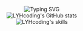 <p align="center">
    <img src="https://readme-typing-svg.herokuapp.com/?lines=Hi,+there.+👋&nbsp;+I'm+Yuanhao+Li!;Nice+to+meet+you,+my+friend!+😄&multiline=true&height=60&duration=2000&pause=1000&center=true" alt="Typing SVG" /><br />
    <!-- ？查询统计信息不会及时更新的原因，并解决 -->
    <img src="https://github-readme-stats.vercel.app/api?username=LYHcoding&show_icons=true&hide=issues,contribs&commits_year=2025&theme=ambient_gradient&rank_icon=github" alt="LYHcoding's GitHub stats"><br />
    <img src="https://skillicons.dev/icons?i=git,github,gitlab,markdown,vscode,html,css,vue,js,python,java,django,mysql" alt="LYHcoding's skills">
</p>
<!-- GitHub other stats content: 
    &hide=stars,commits,prs,issues,contribs
    &show=reviews,discussions_started,discussions_answered,prs_merged,prs_merged_percentage
    &commits_year=2021
    &theme="https://github.com/anuraghazra/github-readme-stats/blob/master/themes/README.md"
    &rank_icon=github,percentile (默认为评级) -->

<!-- [![Typing SVG](https://readme-typing-svg.demolab.com/?lines=Hi,+there.+👋&nbsp;+I'm+Yuanhao+Li!;Nice+to+meet+you,+my+friend!+😄&multiline=true&height=60&duration=2000&pause=1000)](https://git.io/typing-svg) -->

<!-- Get GitHub stats on your READMEs! -->
<!-- ![LYHcoding's GitHub stats](https://github-readme-stats.vercel.app/api?username=LYHcoding&show_icons=true&theme=cobalt) -->

<!-- icons list：https://github.com/tandpfun/skill-icons#readme -->
<!-- ![LYHcoding's skills](https://skillicons.dev/icons?i=git,github,gitlab,markdown,vscode,html,css,vue,js,python,java,django,mysql) -->


<!--
**LYHcoding/LYHcoding** is a ✨ _special_ ✨ repository because its `README.md` (this file) appears on your GitHub profile.
Here are some ideas to get you started:
- 🔭 I’m currently working on ...
- 🌱 I’m currently learning ...
- 👯 I’m looking to collaborate on ...
- 🤔 I’m looking for help with ...
- 💬 Ask me about ...
- 📫 How to reach me: ...
- 😄 Pronouns: ...
- ⚡ Fun fact: ...
-->
